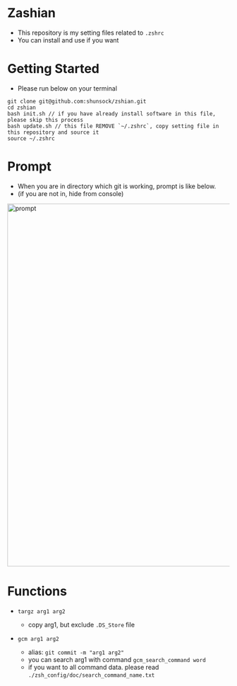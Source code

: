 # Zashian

- This repository is my setting files related to `.zshrc`
- You can install and use if you want

# Getting Started

- Please run below on your terminal

```terminal
git clone git@github.com:shunsock/zshian.git
cd zshian
bash init.sh // if you have already install software in this file, please skip this process
bash update.sh // this file REMOVE `~/.zshrc`, copy setting file in this repository and source it
source ~/.zshrc
```

# Prompt
- When you are in directory which git is working, prompt is like below.
- (if you are not in, hide from console)

<img width="820" alt="prompt" src="https://github.com/shunsock/start_zsh/assets/84004458/ca3c6c73-71a7-408e-be70-534b4c4588d8">


# Functions
- `targz arg1 arg2`
    - copy arg1, but exclude `.DS_Store` file

- `gcm arg1 arg2`
    - alias: `git commit -m "arg1 arg2"`
    - you can search arg1 with command `gcm_search_command word`
    - if you want to all command data. please read `./zsh_config/doc/search_command_name.txt`
